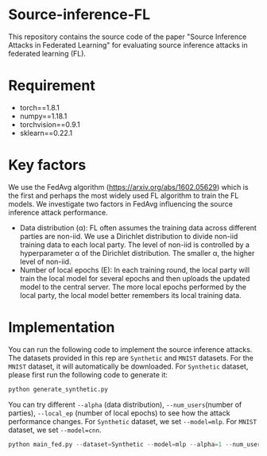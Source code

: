 # Source-inference-FL
This repository contains the source code of the paper "Source Inference Attacks in Federated Learning" for evaluating source inference attacks in federated learning (FL). 

# Requirement 
* torch==1.8.1
* numpy==1.18.1
* torchvision==0.9.1
* sklearn==0.22.1

# Key factors
We use the FedAvg algorithm (https://arxiv.org/abs/1602.05629) which is the first and perhaps the most widely used FL algorithm to train the FL models. We investigate two factors in FedAvg influencing the source inference attack performance.

* Data distribution (α): FL often assumes the training data across different parties are non-iid. We use a Dirichlet distribution to divide non-iid training data to each local party. The level of non-iid is controlled by a hyperparameter α of the Dirichlet distribution. The smaller α, the higher level of non-iid.
* Number of local epochs (E): In each training round, the local party will train the local model for several epochs and then uploads the updated model to the central server. The more local epochs performed by the local party, the local model better remembers its local training data.

# Implementation
You can run the following code to implement the source inference attacks. The datasets provided in this rep are `Synthetic` and `MNIST` datasets. For the `MNIST` dataset, it will automatically be downloaded. For `Synthetic` dataset, please first run the following code to generate it:
```python
python generate_synthetic.py
```

You can try different `--alpha` (data distribution), `--num_users`(number of parties), `--local_ep` (number of local epochs) to see how the attack performance changes. For `Synthetic` dataset, we set `--model=mlp`. For `MNIST` dataset, we set `--model=cnn`.
```python
python main_fed.py --dataset=Synthetic --model=mlp --alpha=1 --num_users=10 --local_ep=5
```
